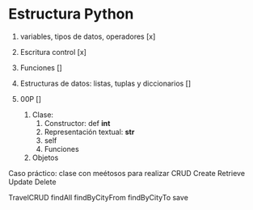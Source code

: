 

# Estructura Python

1. variables, tipos de datos, operadores [x]
2. Escritura control [x]
3. Funciones []
4. Estructuras de datos: listas, tuplas y diccionarios []
5. 00P []

    1. Clase:
        1. Constructor: def __int__
        2. Representación textual: __str__
        3. self
        4. Funciones
    2. Objetos

Caso práctico: clase con meétosos para realizar CRUD
Create Retrieve Update Delete

TravelCRUD
    findAll
    findByCityFrom
    findByCityTo
    save